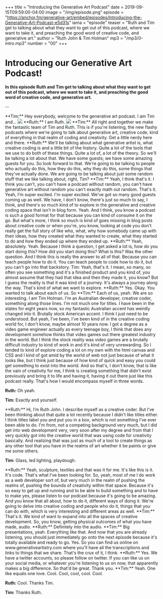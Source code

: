 +++
title = "Introducing the Generative Art Podcast"
date = 2019-09-15T09:59:00-04:00
image = "/img/episode.png"
episode = "https://anchor.fm/generative-art/embed/episodes/Introducing-the-Generative-Art-Podcast-e5d31s"
iama = "episode"
teaser = "Ruth and Tim get to talking about what they want to get out of this podcast, where we want to take it, and preaching the good word of creative code, and generative art."
author = "Ruth John & Tim Holman"
mp3 = "/mp3/0-intro.mp3"
number = "00"
+++

# Introducing our Generative Art Podcast!

**In this episode Ruth and Tim get to talking about what they want to get out of this podcast, where we want to take it, and preaching the good word of creative code, and generative art.**

--

<span data-time="00:18">
**Tim:** Hey everybody, welcome to the generative art podcast. I am Tim and...

<img src="https://pbs.twimg.com/profile_images/851553731149778946/VDKWjp2V_400x400.jpg" />
</span>

<span data-time="00:23">
**Ruth:** I am Ruth.

<img src="https://pbs.twimg.com/profile_images/820304800478658562/V20lAtva_400x400.jpg" />
</span>

<span data-time="00:24">
**Tim:** All right and together we make the fantastic team of Tim and Ruth. This is if you're listening, the new flashy podcasts where we're going to talk about generative art, creative code, kind of everything in that realm of coding and creativity. Get a little nerdy here and there.
</span>

<span data-time="00:43">
**Ruth:** We'll be talking about what generative artist is, what creative coding is and a little bit of the history. Quite a lot of the tools that we use to do both of these things. Quite a lot of, a lot of the theory. So we'll be talking a lot about that. We have some guests; we have some amazing guests for you. So look forward to that. We're going to be talking to people who actually do this, how they do this, why they do this, some things that they've actually done. We are going to be talking about just some random stuff that we like talking about, right, Tim?
</span>

<span data-time="01:19">
**Tim:** Yeah, I think that's it. I think you can't, you can't have a podcast without random, you can't have generative art without random you can't exactly math out random. That's it. Yeah, I’m super excited. I'm super excited. We've got so many good guests coming up as well. We have, I don't know, there's just so much to say, I think, and there's so much kind of to explore in the generative and creative coding space that isn't in blog form. Yeah. And I think, you know a podcast is such a good format for that because you can kind of consume it on the go. But what's more, I think so much is kind of goes missing in blog posts about creative code or when you're, you know, looking at code you don't really get the full story of like who, what, why how somebody came up with their ideas, how they created what they wanted to create, what they started to do and how they ended up where they ended up.
</span>

<span data-time="02:22">
**Ruth:** Yeah, absolutely. Yeah. Because I think a question, I get asked a lot is, how do you start doing this? How did you start doing this? What is this? Was the other question. And I think this is really the answer to all of that. Because you can teach people how to do it. You can teach people to code how to do it, but you can't go into that backstory.
Tim: Yeah, that's it. I mean, so many, so often you see something and it's a finished product and you kind of, you almost assume that they had that idea and then they made it, you know? But I guess the reality is that it was kind of a journey. It's always a journey along the way. That's kind of what we want to explore.
</span>

<span data-time="03:05">
**Ruth:** Yes. Okay. You wanted to talk about each of us. So
</span>

<span data-time="03:10">
**Tim:** Each of us, yeah. We are so interesting. I am Tim Holman. I'm an Australian developer, creative coder, something along those lines. I'm not much one for titles. I have been in the states for eight years now, so my fantastic Australian accent has weirdly changed into it. Brutally stock American accent. I think I just need to be understood. But yeah, I’ve been, I’ve been kind of in the creative coding world for, I don't know, maybe almost 10 years now. I got a degree as a video game engineer actually as every teenage boy, I think that does any development somehow thinks that video games out there greatest industry in the world. But I think the stock reality was video games are a brutally difficult industry to kind of work in and it's kind of very unrewarding. So I tended to kind of explore coding a lot on my own with the html canvas and CSS and I kind of got amid by the world of web not just because of what it looks like, but I think just because of how kind of quick and easy you could get something to exist into the world. And so that's, I don't know, that is like the vain of creativity for me, I think is creating something that didn't exist previously and bring it to life and having it, having it out there just like this podcast really. That's how I would encompass myself in three words.
</span>

**Ruth:** Oh yeah.

**Tim:** Exactly and yourself.

<span data-time="05:09">
**Ruth:** Hi, I’m Ruth John. I describe myself as a creative coder. But I’ve been thinking about that quite a lot recently because I didn't like titles either. I think titles label you and put you in a box, which is not something I’ve ever been able to do. I'm from, not a competing background very much, but I did get into web development very, very soon after my degree and from that I very quickly got into the creative world that was using code for creativity basically. And realizing that was just as much of a tool to create things as any other tool that you have in the realms of art whether it be paints or give me some others. 
</span>

**Tim:** Glass, led lighting, playdough.

<span data-time="06:05">
**Ruth:** Yeah, sculpture, textiles and that was it for me. It's like this is it. It's code. That's what I’ve been looking for. So, yeah, most of me I do work as a web developer sort of, but very much in the realm of pushing the realms of, pushing the bounds of creativity within that space. Because it's so easy to get up and running and to be able to build something and to have to make yes, please listen to our podcast because it's going to be amazing. And you know that all about, how to do it, different ways of doing it. We're going to delve into creative coding and people who do it, things that you can do with, which is very interesting and different areas as well.
</span>

<span data-time="06:54">
**Tim:** That's it. We kind of want to expand into all the spaces of creative development. So, you know, getting physical outcomes of what you have made, audio.
</span>

<span data-time="07:05">
**Ruth:** Definitely into the audio.
</span>

<span data-time="07:07">
**Tim:** Big presentations, yeah. Everything like that. And now that you are already listening, you should just immediately go onto the next episode because it's totally available and ready to go. Yes. So you can find us online on www.generativeartistry.com where you'll have all the transcriptions and links to things that we share. That's the crux of it, I think.
</span>

<span data-time="07:35">
**Ruth:** Yes. We have a twitter accounts, so please follow on twitter. If you can like us on your social media, or whatever you're listening to us on now, that apparently makes a big difference. So that'd be great. Thank you.
</span>

<span data-time="08:00">
**Tim:** Yeah. One like equals one love. Cool. Cool, cool, cool. Cool.

**Ruth:** Cool. Thanks Tim.

**Tim:** Thanks Ruth.
</span>
